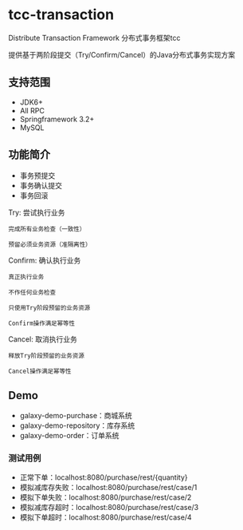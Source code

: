 # tcc-transaction
Distribute Transaction Framework 分布式事务框架tcc

提供基于两阶段提交（Try/Confirm/Cancel）的Java分布式事务实现方案

## 支持范围
* JDK6+
* All RPC
* Springframework 3.2+
* MySQL

## 功能简介

* 事务预提交
* 事务确认提交
* 事务回滚

Try: 尝试执行业务

    完成所有业务检查（一致性）

    预留必须业务资源（准隔离性）

Confirm: 确认执行业务

    真正执行业务

    不作任何业务检查

    只使用Try阶段预留的业务资源

    Confirm操作满足幂等性

Cancel: 取消执行业务

    释放Try阶段预留的业务资源

    Cancel操作满足幂等性
    
## Demo
* galaxy-demo-purchase：商城系统
* galaxy-demo-repository：库存系统
* galaxy-demo-order：订单系统

### 测试用例
* 正常下单：localhost:8080/purchase/rest/{quantity}   
* 模拟减库存失败：localhost:8080/purchase/rest/case/1     
* 模拟下单失败：localhost:8080/purchase/rest/case/2     
* 模拟减库存超时：localhost:8080/purchase/rest/case/3     
* 模拟下单超时：localhost:8080/purchase/rest/case/4     
